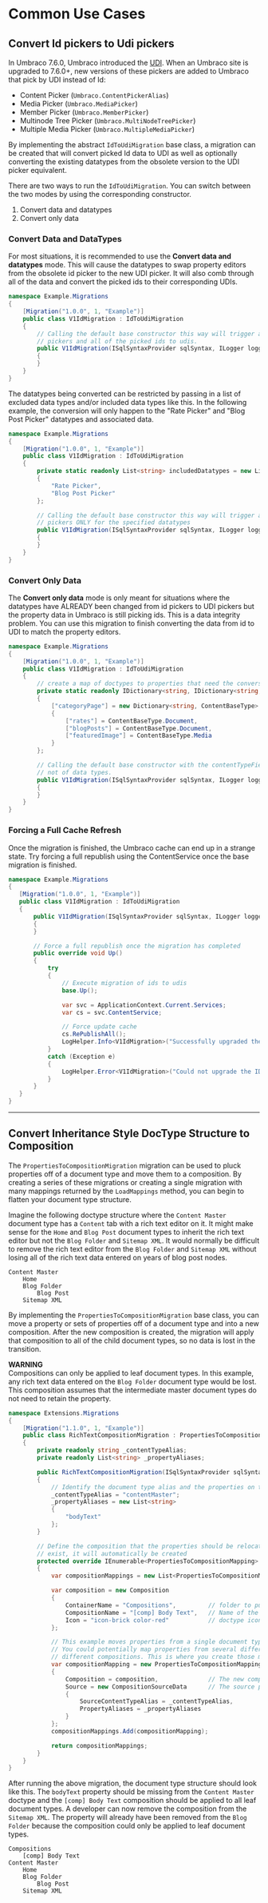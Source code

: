 # Common Use Cases

## Convert Id pickers to Udi pickers
In Umbraco 7.6.0, Umbraco introduced the [UDI](https://our.umbraco.com/documentation/reference/querying/Udi). When an Umbraco site is upgraded to 7.6.0+, new versions of these pickers are added to Umbraco that pick by UDI instead of Id:
 - Content Picker (`Umbraco.ContentPickerAlias`)
 - Media Picker (`Umbraco.MediaPicker`)
 - Member Picker (`Umbraco.MemberPicker`)
 - Multinode Tree Picker (`Umbraco.MultiNodeTreePicker`)
 - Multiple Media Picker (`Umbraco.MultipleMediaPicker`)

By implementing the abstract `IdToUdiMigration` base class, a migration can be created that will convert picked Id data to UDI as well as optionally converting the existing datatypes from the obsolete version to the UDI picker equivalent.

There are two ways to run the `IdToUdiMigration`. You can switch between the two modes by using the corresponding constructor.  
 1. Convert data and datatypes
 1. Convert only data

### Convert Data and DataTypes
For most situations, it is recommended to use the **Convert data and datatypes** mode. This will cause the datatypes to swap property editors from the obsolete id picker to the new UDI picker. It will also comb through all of the data and convert the picked ids to their corresponding UDIs.

```csharp
namespace Example.Migrations
{
    [Migration("1.0.0", 1, "Example")]
    public class V1IdMigration : IdToUdiMigration
    {
        // Calling the default base constructor this way will trigger a full conversion of all id pickers to udi
        // pickers and all of the picked ids to udis.
        public V1IdMigration(ISqlSyntaxProvider sqlSyntax, ILogger logger) : base(sqlSyntax, logger, null, null)
        {
        }
    }
}

```

The datatypes being converted can be restricted by passing in a list of excluded data types and/or included data types like this. In the following example, the conversion will only happen to the "Rate Picker" and "Blog Post Picker" datatypes and associated data.

```csharp
namespace Example.Migrations
{
    [Migration("1.0.0", 1, "Example")]
    public class V1IdMigration : IdToUdiMigration
    {
        private static readonly List<string> includedDatatypes = new List<string>
        {
            "Rate Picker",
            "Blog Post Picker"
        };

        // Calling the default base constructor this way will trigger a full conversion of id pickers to udi
        // pickers ONLY for the specified datatypes
        public V1IdMigration(ISqlSyntaxProvider sqlSyntax, ILogger logger) : base(sqlSyntax, logger, includedDatatypes, null)
        {
        }
    }
}

```

### Convert Only Data
The **Convert only data** mode is only meant for situations where the datatypes have ALREADY been changed from id pickers to UDI pickers but the property data in Umbraco is still picking ids. This is a data integrity problem. You can use this migration to finish converting the data from id to UDI to match the property editors.

```csharp
namespace Example.Migrations
{
    [Migration("1.0.0", 1, "Example")]
    public class V1IdMigration : IdToUdiMigration
    {
        // create a map of doctypes to properties that need the conversion
        private static readonly IDictionary<string, IDictionary<string, ContentBaseType>> ContentTypeFields = new Dictionary<string, IDictionary<string, ContentBaseType>>
        {
            ["categoryPage"] = new Dictionary<string, ContentBaseType>
            {
                ["rates"] = ContentBaseType.Document,
                ["blogPosts"] = ContentBaseType.Document,
                ["featuredImage"] = ContentBaseType.Media
            }
        };

        // Calling the default base constructor with the contentTypeFieldMappings argument will trigger a migration of data but
        // not of data types.
        public V1IdMigration(ISqlSyntaxProvider sqlSyntax, ILogger logger) : base(ContentTypeFields, sqlSyntax, logger)
        {
        }
    }
}
```

### Forcing a Full Cache Refresh
Once the migration is finished, the Umbraco cache can end up in a strange state. Try forcing a full republish using the ContentService once the base migration is finished.

 ```csharp
 namespace Example.Migrations
{
    [Migration("1.0.0", 1, "Example")]
    public class V1IdMigration : IdToUdiMigration
    {
        public V1IdMigration(ISqlSyntaxProvider sqlSyntax, ILogger logger) : base(sqlSyntax, logger, null, null)
        {
        }

        // Force a full republish once the migration has completed
        public override void Up()
        {
            try
            {
                // Execute migration of ids to udis
                base.Up();

                var svc = ApplicationContext.Current.Services;
                var cs = svc.ContentService;

                // Force update cache
                cs.RePublishAll();
                LogHelper.Info<V1IdMigration>("Successfully upgraded the IDs to UDIs");
            }
            catch (Exception e)
            {
                LogHelper.Error<V1IdMigration>("Could not upgrade the IDs to UDIs", e);
            }
        }
    }
}
 ```

---

## Convert Inheritance Style DocType Structure to Composition
The `PropertiesToCompositionMigration` migration can be used to pluck properties off of a document type and move them to a composition. By creating a series of these migrations or creating a single migration with many mappings returned by the `LoadMappings` method, you can begin to flatten your document type structure.

Imagine the following doctype structure where the `Content Master` document type has a `Content` tab with a rich text editor on it. It might make sense for the `Home` and `Blog Post` document types to inherit the rich text editor but not the `Blog Folder` and `Sitemap XML`. It would normally be difficult to remove the rich text editor from the `Blog Folder` and `Sitemap XML` without losing all of the rich text data entered on years of blog post nodes.

```
Content Master
    Home
    Blog Folder
        Blog Post
    Sitemap XML
```

By implementing the `PropertiesToCompositionMigration` base class, you can move a property or sets of properties off of a document type and into a new composition. After the new composition is created, the migration will apply that composition to all of the child document types, so no data is lost in the transition.

**WARNING**  
Compositions can only be applied to leaf document types. In this example, any rich text data entered on the `Blog Folder` document type would be lost. This composition assumes that the intermediate master document types do not need to retain the property.

```csharp
namespace Extensions.Migrations
{
    [Migration("1.1.0", 1, "Example")]
    public class RichTextCompositionMigration : PropertiesToCompositionMigration
    {
        private readonly string _contentTypeAlias;
        private readonly List<string> _propertyAliases;

        public RichTextCompositionMigration(ISqlSyntaxProvider sqlSyntax, ILogger logger) : base(sqlSyntax, logger)
        {
            // Identify the document type alias and the properties on that document type that need to be relocated
            _contentTypeAlias = "contentMaster";
            _propertyAliases = new List<string>
            {
                "bodyText"
            };
        }

        // Define the composition that the properties should be relocated to. If the composition does not
        // exist, it will automatically be created
        protected override IEnumerable<PropertiesToCompositionMapping> LoadMappings()
        {
            var compositionMappings = new List<PropertiesToCompositionMapping>();

            var composition = new Composition
            {
                ContainerName = "Compositions",         // folder to put the composition under. Will be created if doesn't exist
                CompositionName = "[comp] Body Text",   // Name of the composition. The alias will automatically be generated
                Icon = "icon-brick color-red"           // doctype icon for the composition doctype
            };

            // This example moves properties from a single document type to a single composition.
            // You could potentially map properties from several different document types to several
            // different compositions. This is where you create those mappings.
            var compositionMapping = new PropertiesToCompositionMapping
            {
                Composition = composition,              // The new composition
                Source = new CompositionSourceData      // The source property(s) to be relocated
                {
                    SourceContentTypeAlias = _contentTypeAlias,
                    PropertyAliases = _propertyAliases
                }
            };
            compositionMappings.Add(compositionMapping);

            return compositionMappings;
        }
    }
}
```

After running the above migration, the document type structure should look like this. The `bodyText` property should be missing from the `Content Master` doctype and the `[comp] Body Text` composition should be applied to all leaf document types. A developer can now remove the composition from the `Sitemap XML`. The property will already have been removed from the `Blog Folder` because the composition could only be applied to leaf document types.

```
Compositions
    [comp] Body Text
Content Master
    Home
    Blog Folder
        Blog Post
    Sitemap XML
```
